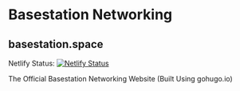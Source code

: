 # Basestation Networking
## basestation.space

Netlify Status:
[![Netlify Status](https://api.netlify.com/api/v1/badges/ea48e108-19d4-43e9-bdf4-c147fb97ec25/deploy-status)](https://app.netlify.com/sites/objective-noether-473ec5/deploys)

 The Official Basestation Networking Website (Built Using gohugo.io)
